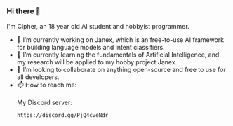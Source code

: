 ### Hi there 👋

I'm Cipher, an 18 year old AI student and hobbyist programmer.

- 🔭 I’m currently working on Janex, which is an free-to-use AI framework for building language models and intent classifiers.
- 🌱 I’m currently learning the fundamentals of Artificial Intelligence, and my research will be applied to my hobby project Janex.
- 👯 I’m looking to collaborate on anything open-source and free to use for all developers.
- 📫 How to reach me:\
  \
  My Discord server:
  ```
  https://discord.gg/PjQ4cveNdr
  ```
<!--
**Cipher58/Cipher58** is a ✨ _special_ ✨ repository because its `README.md` (this file) appears on your GitHub profile.

Here are some ideas to get you started:

- 🔭 I’m currently working on ...
- 🌱 I’m currently learning ...
- 👯 I’m looking to collaborate on ...
- 🤔 I’m looking for help with ...
- 💬 Ask me about ...
- 📫 How to reach me: ...
- 😄 Pronouns: ...
- ⚡ Fun fact: ...
-->
